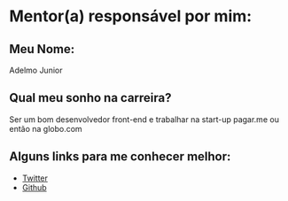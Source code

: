 # Mentor(a) responsável por mim:

## Meu Nome:

Adelmo Junior

## Qual meu sonho na carreira?

Ser um bom desenvolvedor front-end e trabalhar na start-up pagar.me ou então na globo.com


## Alguns links para me conhecer melhor:

- [Twitter](https://twitter.com/adelmojnr)
- [Github](https://github.com/adelmojnr)
